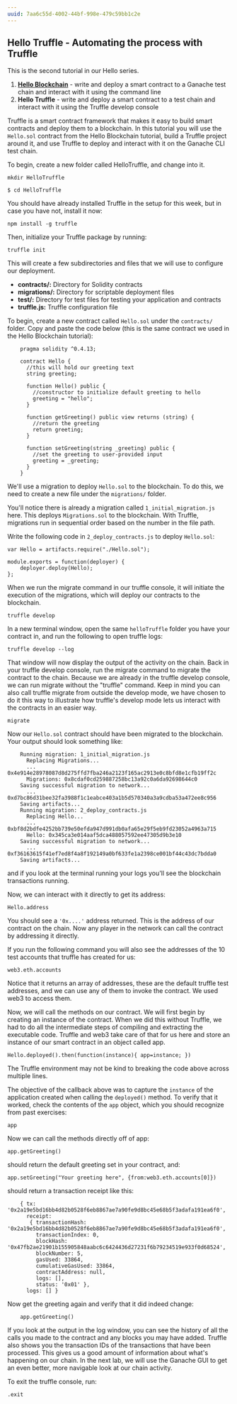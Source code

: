 ```yaml
---
uuid: 7aa6c55d-4002-44bf-998e-479c59bb1c2e
---
```


## Hello Truffle - Automating the process with Truffle

This is the second tutorial in our Hello series.

1. [**Hello Blockchain**](/9e8807cd-b87d-4f8e-9d21-ec044be3e79f) - write and deploy a smart contract to a Ganache test chain and interact with it using the command line
2. **Hello Truffle** - write and deploy a smart contract to a test chain and interact with it using the Truffle develop console


Truffle is a smart contract framework that makes it easy to build smart contracts and deploy them to a blockchain. In this tutorial you will use the `Hello.sol` contract from the Hello Blockchain tutorial, build a Truffle project around it, and use Truffle to deploy and interact with it on the Ganache CLI test chain.

To begin, create a new folder called HelloTruffle, and change into it.

```terminal
mkdir HelloTruffle

$ cd HelloTruffle
```

You should have already installed Truffle in the setup for this week, but in case you have not, install it now:

```terminal
npm install -g truffle
```

Then, initialize your Truffle package by running:

```terminal
truffle init
```

This will create a few subdirectories and files that we will use to configure our deployment.


- **contracts/:** Directory for Solidity contracts
- **migrations/:** Directory for scriptable deployment files
- **test/:** Directory for test files for testing your application and contracts
- **truffle.js:** Truffle configuration file


To begin, create a new contract called `Hello.sol` under the `contracts/` folder. Copy and paste the code below (this is the same contract we used in the Hello Blockchain tutorial):

```solidity
	pragma solidity ^0.4.13;

	contract Hello {
	  //this will hold our greeting text
	  string greeting;

	  function Hello() public {
	    //constructor to initialize default greeting to hello
	    greeting = "hello";
	  }

	  function getGreeting() public view returns (string) {
	    //return the greeting
	    return greeting;
	  }

	  function setGreeting(string _greeting) public {
	    //set the greeting to user-provided input
	    greeting = _greeting;
	  }
	}
```

We'll use a migration to deploy `Hello.sol` to the blockchain. To do this, we need to create a new file under the `migrations/` folder.

You'll notice there is already a migration called `1_initial_migration.js` here. This deploys `Migrations.sol` to the blockchain. With Truffle, migrations run in sequential order based on the number in the file path.

Write the following code in `2_deploy_contracts.js` to deploy `Hello.sol`:

```node
var Hello = artifacts.require("./Hello.sol");

module.exports = function(deployer) {
	deployer.deploy(Hello);
};
```

When we run the migrate command in our truffle console, it will initiate the execution of the migrations, which will deploy our contracts to the blockchain.

```terminal
truffle develop
```

In a new terminal window, open the same `helloTruffle` folder you have your contract in, and run the following to open truffle logs:

```terminal
truffle develop --log
```

That window will now display the output of the activity on the chain. Back in your truffle develop console, run the migrate command to migrate the contract to the chain. Because we are already in the truffle develop console, we can run migrate without the "truffle" command. Keep in mind you can also call truffle migrate from outside the develop mode, we have chosen to do it this way to illustrate how truffle's develop mode lets us interact with the contracts in an easier way.

```node
migrate
```

Now our `Hello.sol` contract should have been migrated to the blockchain. Your output should look something like:

```node
	Running migration: 1_initial_migration.js
	  Replacing Migrations...
	  ... 0x4e914e28978087d8d275ffd7fba246a2123f165ac2913e0c8bfd8e1cfb19ff2c
	  Migrations: 0x8cdaf0cd259887258bc13a92c0a6da92698644c0
	Saving successful migration to network...
	  ... 0xd7bc86d31bee32fa3988f1c1eabce403a1b5d570340a3a9cdba53a472ee8c956
	Saving artifacts...
	Running migration: 2_deploy_contracts.js
	  Replacing Hello...
	  ... 0xbf8d2bdfe4252bb739e50efda947d991db0afa65e29f5eb9fd23052a4963a715
	  Hello: 0x345ca3e014aaf5dca488057592ee47305d9b3e10
	Saving successful migration to network...
	  ... 0xf36163615f41ef7ed8f4a8f192149a0bf633fe1a2398ce001bf44c43dc7bdda0
	Saving artifacts...
```

and if you look at the terminal running your logs you'll see the blockchain transactions running.

Now, we can interact with it directly to get its address:

```node
Hello.address
```

You should see a `'0x....'` address returned. This is the address of our contract on the chain. Now any player in the network can call the contract by addressing it directly.

If you run the following command you will also see the addresses of the 10 test accounts that truffle has created for us:

```node
web3.eth.accounts
```

Notice that it returns an array of addresses, these are the default truffle test addresses, and we can use any of them to invoke the contract. We used web3 to access them.

Now, we will call the methods on our contract. We will first begin by creating an instance of the contract. When we did this without Truffle, we had to do all the intermediate steps of compiling and extracting the executable code. Truffle and web3 take care of that for us here and store an instance of our smart contract in an object called app.

```node
Hello.deployed().then(function(instance){ app=instance; })
```

The Truffle environment may not be kind to breaking the code above across multiple lines.

The objective of the callback above was to capture the `instance` of the application created when calling the `deployed()` method.  To verify that it worked, check the contents of the `app` object, which you should recognize from past exercises:

```node
app
```

Now we can call the methods directly off of app:

```node
app.getGreeting()
```

should return the default greeting set in your contract, and:

```node
app.setGreeting("Your greeting here", {from:web3.eth.accounts[0]})
```

should return a transaction receipt like this:

```node
	{ tx: '0x2a19e5bd16bb4d82b0528f6eb8867ae7a90fe9d8bc45e68b5f3adafa191ea6f0',
	  receipt:
	   { transactionHash: '0x2a19e5bd16bb4d82b0528f6eb8867ae7a90fe9d8bc45e68b5f3adafa191ea6f0',
	     transactionIndex: 0,
	     blockHash: '0x47fb2ae21901b155905848aabc6c6424436d27231f6b79234519e933f0d68524',
	     blockNumber: 5,
	     gasUsed: 33864,
	     cumulativeGasUsed: 33864,
	     contractAddress: null,
	     logs: [],
	     status: '0x01' },
	  logs: [] }
```

Now get the greeting again and verify that it did indeed change:

```node
	app.getGreeting()
```

If you look at the output in the log window, you can see the history of all the calls you made to the contract and any blocks you may have added. Truffle also shows you the transaction IDs of the transactions that have been processed. This gives us a good amount of information about what's happening on our chain. In the next lab, we will use the Ganache GUI to get an even better, more navigable look at our chain activity.

To exit the truffle console, run:

```node
.exit
```
